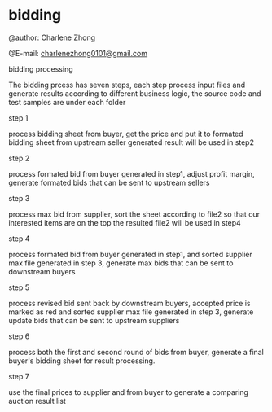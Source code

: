 # bidding

@author:    Charlene Zhong

@E-mail:    charlenezhong0101@gmail.com

bidding processing

The bidding prcess has seven steps, each step process input files and generate results according to different business logic, the source code and test samples are under each folder

step 1

process bidding sheet from buyer, get the price and put it to formated bidding sheet from upstream seller generated result will be used in step2

step 2

process formated bid from buyer generated in step1, adjust profit margin, generate formated bids that can be sent to upstream sellers

step 3

process max bid from supplier, sort the sheet according to file2 so that our interested items are on the top the resulted file2 will be used in step4

step 4

process formated bid from buyer generated in step1, and sorted supplier max file generated in step 3, generate max bids that can be sent to downstream buyers

step 5

process revised bid sent back by downstream buyers, accepted price is marked as red and sorted supplier max file generated in step 3, generate update bids that can be sent to upstream suppliers

step 6 

process both the first and second round of bids from buyer, generate a final buyer's bidding sheet for result processing.

step 7

use the final prices to supplier and from buyer to generate a comparing auction result list

